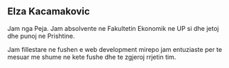 ## Elza Kacamakovic

Jam nga Peja. Jam absolvente ne Fakultetin Ekonomik ne UP si dhe jetoj dhe punoj ne Prishtine.

Jam fillestare ne fushen e web development mirepo jam entuziaste per te mesuar me shume ne kete fushe dhe te zgjeroj rrjetin tim.
